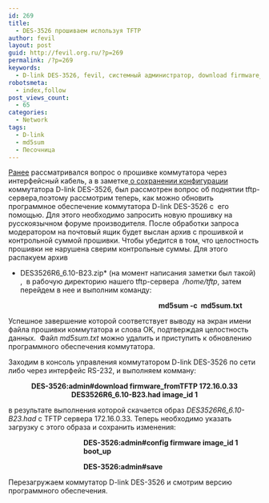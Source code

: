 ```yaml
---
id: 269
title:
  - DES-3526 прошиваем используя TFTP
author: fevil
layout: post
guid: http://fevil.org.ru/?p=269
permalink: /?p=269
keywords:
  - D-link DES-3526, fevil, системный администратор, download firmware_fromTFTP
robotsmeta:
  - index,follow
post_views_count:
  - 65
categories:
  - Network
tags:
  - D-link
  - md5sum
  - Песочница
---
```

[Ранее][1] рассматривался вопрос о прошивке коммутатора через интерфейсный кабель, а в заметке[ о сохранении конфигурации][2] коммутатора D-link DES-3526, был рассмотрен вопрос об поднятии tftp-сервера,поэтому рассмотрим теперь, как можно обновить программное обеспечение коммутатора D-link DES-3526 с  его помощью. <!--more-->Для этого необходимо запросить новую прошивку на русскоязычном форуме производителя. После обработки запроса модератором на почтовый ящик будет выслан архив с прошивкой и контрольной суммой прошивки. Чтобы убедится в том, что целостность прошивки не нарушена сверим контрольные суммы. Для этого распакуем архив

* DES3526R6_6.10-B23.zip* (на момент написания заметки был такой) ,  в рабочую директорию нашего tftp-сервера  */home/tftp*, затем перейдем в нее и выполним команду:

<p style="padding-left: 300px;">
  <strong>md5sum -c  md5sum.txt</strong>
</p>

Успешное завершение которой соответствует выводу на экран имени файла прошивки коммутатора и слова OK, подтверждая целостность данных.  Файл *md5sum.txt* можно удалить и приступить к обновлению программного обеспечения коммутатора.

Заходим в консоль управления коммутатором D-link DES-3526 по сети либо через интерфейс RS-232, и выполняем комману:

<p style="text-align: center;">
  <strong>DES-3526:admin#download firmware_fromTFTP 172.16.0.33 DES3526R6_6.10-B23.had image_id 1</strong>
</p>

<p style="text-align: left;">
  в результате выполнения которой скачается образ <em>DES3526R6_6.10-B23.had </em>с TFTP сервера 172.16.0.33. Теперь необходимо указать загрузку с этого образа и сохранить изменения:
</p>

<p style="text-align: left; padding-left: 150px;">
  <strong>DES-3526:admin#config firmware image_id 1 boot_up</strong>
</p>

<p style="text-align: left; padding-left: 150px;">
  <strong>DES-3526:admin#save</strong>
</p>

<p style="text-align: left;">
  Перезагружаем коммутатор D-link DES-3526 и смотрим версию программного обеспечения.<strong><br /> </strong>
</p>

<p style="text-align: left; padding-left: 150px;">
  <p style="text-align: left; padding-left: 150px;">

 [1]: http://fevil.org.ru/network/kak-proshit-d-link-des-3526/ "Как прошить коммутатор DES-3526"
 [2]: http://fevil.org.ru/network/kak-proshit-d-link-des-3526/